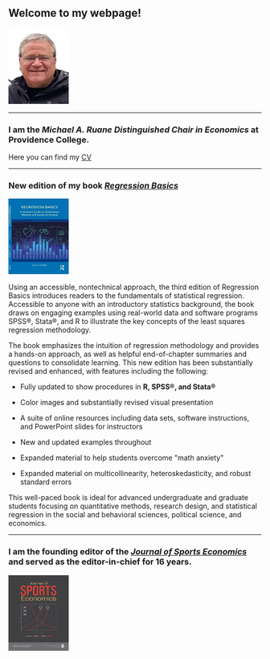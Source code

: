 ## **Welcome to my webpage!**

<img src="mypic.jpg" width="120" height="150">

---

### I am the *Michael A. Ruane Distinguished Chair in Economics* at Providence College.

Here you can find my [CV](vita_Fall_2024.pdf)

---
### New edition of my book [*Regression Basics*](https://www.routledge.com/9781032393186)

[<img src="rb3e_cov.jpg" width="120" height="150">](https://www.routledge.com/9781032393186)

Using an accessible, nontechnical approach, the third edition of Regression Basics introduces readers to the fundamentals of statistical regression. Accessible to anyone with an introductory statistics background, the book draws on engaging examples using real-world data and software programs SPSS®, Stata®, and R to illustrate the key concepts of the least squares regression methodology.

The book emphasizes the intuition of regression methodology and provides a hands-on approach, as well as helpful end-of-chapter summaries and questions to consolidate learning. This new edition has been substantially revised and enhanced, with features including the following:

* Fully updated to show procedures in **R, SPSS®, and Stata®**

* Color images and substantially revised visual presentation

* A suite of online resources including data sets, software instructions, and PowerPoint slides for instructors

* New and updated examples throughout

* Expanded material to help students overcome "math anxiety"
  
* Expanded material on multicollinearity, heteroskedasticity, and robust standard errors

This well-paced book is ideal for advanced undergraduate and graduate students focusing on quantitative methods, research design, and statistical regression in the social and behavioral sciences, political science, and economics.

---

### I am the founding editor of the [*Journal of Sports Economics*](https://journals.sagepub.com/home/jse) and served as the editor-in-chief for 16 years.

[<img src="jsea_26_1.jpg" width="120" height="150">](https://journals.sagepub.com/home/jse)


